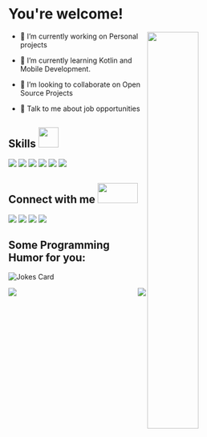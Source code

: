 
<h1> You're welcome!</h1>

<img width="45%" align="right" src="https://raw.githubusercontent.com/onimur/.github/master/.resources/git-header.svg" />

- 🔭 I’m currently working on Personal projects
    
- 🌱 I’m currently learning Kotlin and Mobile Development.

- 👯 I’m looking to collaborate on Open Source Projects
    
- 💬 Talk to me about job opportunities
 

<h2> Skills <img src="https://media2.giphy.com/media/QssGEmpkyEOhBCb7e1/giphy.gif?cid=ecf05e47a0n3gi1bfqntqmob8g9aid1oyj2wr3ds3mg700bl&rid=giphy.gif" width="40" height="40"> </h2>
  <div>
    <img src='https://img.shields.io/badge/framework-green?style=for-the-badge&logo=spring&label=spring'>
    <img src='https://img.shields.io/badge/JavaScript-F7DF1E?style=for-the-badge&logo=javascript&logoColor=black'>
    <img src='https://img.shields.io/badge/Angular-DD0031?style=for-the-badge&logo=angular&logoColor=white'>
    <img src='https://img.shields.io/badge/TypeScript-007ACC?style=for-the-badge&logo=typescript&logoColor=white'>
    <img src='https://img.shields.io/badge/PostgreSQL-316192?style=for-the-badge&logo=postgresql&logoColor=white'>
    <img src='https://img.shields.io/badge/MySQL-00000F?style=for-the-badge&logo=mysql&logoColor=white'>
  </div>


<h2> Connect with me <img src="https://raw.githubusercontent.com/ShahriarShafin/ShahriarShafin/main/Assets/handshake.gif" width="80" height="40"> </h2>
<div> 
  <a href='https://www.linkedin.com/in/thuansaraiva' target="_blank"> <img src="https://img.shields.io/badge/LinkedIn-0077B5?style=for-the-badge&logo=linkedin&logoColor=white"/></a>
  <a href='https://www.instagram.com/thuansaraiva' target="_blank"> <img src="https://img.shields.io/badge/Instagram-E4405F?style=for-the-badge&logo=instagram&logoColor=white"/></a>
  <a href='https://www.twitter.com/thuansaraiva' target="_blank"> <img src="https://img.shields.io/badge/Twitter-1DA1F2?style=for-the-badge&logo=twitter&logoColor=white"></a> 
  <a href='https://steamcommunity.com/id/thuansaraiva' target="_blank"> <img src="https://img.shields.io/badge/Steam-000000?style=for-the-badge&logo=steam&logoColor=white"></a>     
</div>

<h2>Some Programming Humor for you:</h2>

![Jokes Card](https://readme-jokes.vercel.app/api?theme=onedark)

<img src="http://ForTheBadge.com/images/badges/built-with-love.svg" />    
<img src="https://img.shields.io/badge/Made%20with-Markdown-1f425f.svg" align="right"/>

